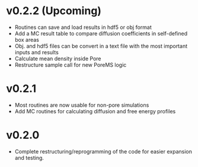 # v0.2.2 (Upcoming)
* Routines can save and load results in hdf5 or obj format
* Add a MC result table to compare diffusion coefficients in self-defined box areas
* Obj. and hdf5 files can be convert in a text file with the most important inputs and results
* Calculate mean density inside Pore
* Restructure sample call for new PoreMS logic

# v0.2.1
* Most routines are now usable for non-pore simulations
* Add MC routines for calculating diffusion and free energy profiles

# v0.2.0
* Complete restructuring/reprogramming of the code for easier expansion and testing.
